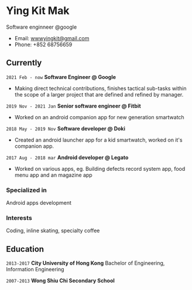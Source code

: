 
# Ying Kit Mak
Software enginneer @google
- Email: wwwyingkit@gmail.com
- Phone: +852 68756659

## Currently
`2021 Feb - now`
__Software Engineer @ Google__
- Making direct technical contributions, finishes tactical sub-tasks within the scope of a larger project that are defined and refined by manager.

`2019 Nov - 2021 Jan`
__Senior software engineer @ Fitbit__
- Worked on an android companion app for new generation smartwatch

`2018 May - 2019 Nov`
__Software developer @ Doki__
- Created an android launcher app for a kid smartwatch, worked on it's companion app.

`2017 Aug - 2018 mar`
__Android developer @ Legato__ 
- Worked on various apps, eg. Building defects record system app, food menu app and an magazine app

### Specialized in
Android apps development

### Interests
Coding, inline skating, specialty coffee


## Education

`2013-2017`
__City University of Hong Kong__
Bachelor of Engineering, Information Engineering

`2007-2013`
__Wong Shiu Chi Secondary School__


<!-- ### Footer

Last updated: Feb 2021 -->


